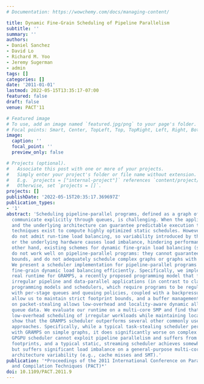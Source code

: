 ```yaml
---
# Documentation: https://wowchemy.com/docs/managing-content/

title: Dynamic Fine-Grain Scheduling of Pipeline Parallelism
subtitle: ''
summary: ''
authors:
- Daniel Sanchez
- David Lo
- Richard M. Yoo
- Jeremy Sugerman
- admin
tags: []
categories: []
date: '2011-01-01'
lastmod: 2022-05-15T13:35:17-07:00
featured: false
draft: false
venue: PACT'11

# Featured image
# To use, add an image named `featured.jpg/png` to your page's folder.
# Focal points: Smart, Center, TopLeft, Top, TopRight, Left, Right, BottomLeft, Bottom, BottomRight.
image:
  caption: ''
  focal_point: ''
  preview_only: false

# Projects (optional).
#   Associate this post with one or more of your projects.
#   Simply enter your project's folder or file name without extension.
#   E.g. `projects = ["internal-project"]` references `content/project/deep-learning/index.md`.
#   Otherwise, set `projects = []`.
projects: []
publishDate: '2022-05-15T20:35:17.369697Z'
publication_types:
- '1'
abstract: 'Scheduling pipeline-parallel programs, defined as a graph of stages that
  communicate explicitly through queues, is challenging. When the application is regular
  and the underlying architecture can guarantee predictable execution times, several
  techniques exist to compute highly optimized static schedules. However, these schedules
  do not admit run-time load balancing, so variability introduced by the application
  or the underlying hardware causes load imbalance, hindering performance. On the
  other hand, existing schemes for dynamic fine-grain load balancing (such as task-stealing)
  do not work well on pipeline-parallel programs: they cannot guarantee memory footprint
  bounds, and do not adequately schedule complex graphs or graphs with ordered queues.
  We present a scheduler implementation for pipeline-parallel programs that performs
  fine-grain dynamic load balancing efficiently. Specifically, we implement the first
  real runtime for GRAMPS, a recently proposed programming model that focuses on supporting
  irregular pipeline and data-parallel applications (in contrast to classical stream
  programming models and schedulers, which require programs to be regular). Task-stealing
  with per-stage queues and queuing policies, coupled with a backpressure mechanism,
  allow us to maintain strict footprint bounds, and a buffer management scheme based
  on packet-stealing allows low-overhead and locality-aware dynamic allocation of
  queue data. We evaluate our runtime on a multi-core SMP and find that it provides
  low-overhead scheduling of irregular workloads while maintaining locality. We also
  show that the GRAMPS scheduler outperforms several other commonly used scheduling
  approaches. Specifically, while a typical task-stealing scheduler performs on par
  with GRAMPS on simple graphs, it does significantly worse on complex ones, a canonical
  GPGPU scheduler cannot exploit pipeline parallelism and suffers from large memory
  footprints, and a typical static, streaming scheduler achieves somewhat better locality,
  but suffers significant load imbalance on a general-purpose multi-core due to fine-grain
  architecture variability (e.g., cache misses and SMT).'
publication: '*Proceedings of the 2011 International Conference on Parallel Architectures
  and Compilation Techniques (PACT)*'
doi: 10.1109/PACT.2011.9
---
```

